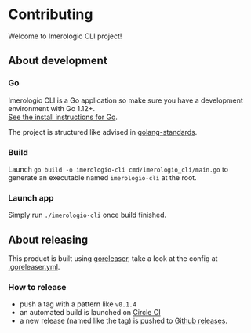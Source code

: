 # Contributing

Welcome to Imerologio CLI project!

## About development

### Go

Imerologio CLI is a Go application so make sure you have a development environment with Go 1.12+.  
[See the install instructions for Go](http://golang.org/doc/install.html).

The project is structured like advised in [golang-standards](https://github.com/golang-standards/project-layout).

### Build

Launch `go build -o imerologio-cli cmd/imerologio_cli/main.go` to generate an executable named `imerologio-cli` at the root.

### Launch app

Simply run `./imerologio-cli` once build finished.

## About releasing

This product is built using [goreleaser](https://goreleaser.com/), take a look at the config at [.goreleaser.yml](.goreleaser.yml).  

### How to release

- push a tag with a pattern like `v0.1.4`
- an automated build is launched on [Circle CI](https://circleci.com/gh/Agaetis-IT/imerologio-cli)
- a new release (named like the tag) is pushed to [Github releases](https://github.com/Agaetis-IT/imerologio-cli/releases).
